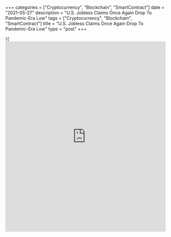+++
categories = ["Cryptocurrency", "Blockchain", "SmartContract"]
date = "2021-05-27"
description = "U.S. Jobless Claims Once Again Drop To Pandemic-Era Low"
tags = ["Cryptocurrency", "Blockchain", "SmartContract"]
title = "U.S. Jobless Claims Once Again Drop To Pandemic-Era Low"
type = "post"
+++

{{<iframe id="large-banner" src="https://www.bounty.group/#slide=23.0" width="100%" height="600" scrolling="no" style="border: 0px solid rgb(216, 221, 230); border-radius: 3px;">}}

A report released by the Labor Department on Thursday showed first-time
claims for U.S. unemployment benefits fell by more than expected in the
week ended May 22nd.

The Labor Department said initial jobless claims slid to 406,000, a
decrease of 38,000 from the previous week's unrevised level of 444,000.
Economists had expected jobless claims to dip to 425,000.

Jobless claims decreased for the fourth consecutive week, once again
falling to their lowest level since hitting 256,000 in the week ended
March 14, 2020.

The report showed the less volatile four-week moving average also fell
to its lowest level in over a year, dropping to 458,750 from the
previous week's unrevised average of 504,750.

Continuing claims, a reading on the number of people receiving ongoing
unemployment benefits, also slumped by 96,000 to 3.642 million in the
week ended May 15th.

The four-week moving average of continuing claims edged down to
3,675,000, a decrease of 2,750 from the previous week's revised average
of 3,677,750.

"While the recovery in the labor market may be uneven at times, the
declines in both initial and continuing claims are a clear sign that
progress is ongoing," said Nancy Vanden Houten, Lead Economist at Oxford
Economics.

Next Friday, the Labor Department is scheduled to release its more
closely watched report on the employment situation in the month of May.

Economists currently expect employment to jump by 621,000 jobs in May
after climbing by 266,000 jobs in April. The unemployment rate is
expected to dip to 5.9 percent from 6.1 percent.

For comments and feedback [contact](https://www.playgroundfx.com/contact/): editorial@rtt[news](https://www.letsplayfx.com/blog/forex-news-website/).com

[Economic News][1]

 **What parts of the world are seeing the best (and worst) economic
performances lately? Click[here][2] to check out our [Econ Scorecard][2]
and find out! See up-to-the-moment [ranking](https://www.playgroundfx.com/blog/crypto-exchange-ranking/)s for the best and worst
performers in [GDP][3], [unemployment rate][4], [inflation][5] and much
more.**

   1. www.rtt[news](https://www.letsplayfx.com/blog/forex-news-website/).com/Content/EconomicNews.aspx
   2. www.rtt[news](https://www.letsplayfx.com/blog/forex-news-website/).com/economic-scorecard/world-rank/retail-sales/highest-performance.aspx
   3. www.rtt[news](https://www.letsplayfx.com/blog/forex-news-website/).com/economic-scorecard/world-rank/GDP/highest-performance.aspx
   4. www.rtt[news](https://www.letsplayfx.com/blog/forex-news-website/).com/economic-scorecard/world-rank/unemployment-rate/lowest-performance.aspx
   5. www.rtt[news](https://www.letsplayfx.com/blog/forex-news-website/).com/economic-scorecard/world-rank/CPI/highest-performance.aspx